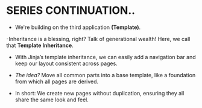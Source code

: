 # **SERIES CONTINUATION..**
- We're building on the third application **(Template)**.

-Inheritance is a blessing, right? Talk of generational wealth! Here, we call that **Template Inheritance**.

- With Jinja’s template inheritance, we can easily add a navigation bar and keep our layout consistent across pages.

- *The idea?* Move all common parts into a base template, like a foundation from which all pages are derived. 

- In short: We create new pages without duplication, ensuring they all share the same look and feel.
